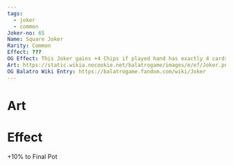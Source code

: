 ```yaml
---
tags:
  - joker
  - common
Joker-no: 65
Name: Square Joker
Rarity: Common
Effect: ???
OG Effect: This Joker gains +4 Chips if played hand has exactly 4 cards
Art: https://static.wikia.nocookie.net/balatrogame/images/e/ef/Joker.png/revision/latest?cb=20230925003651
OG Balatro Wiki Entry: https://balatrogame.fandom.com/wiki/Joker
---
```

# Art
# Effect
+10% to Final Pot